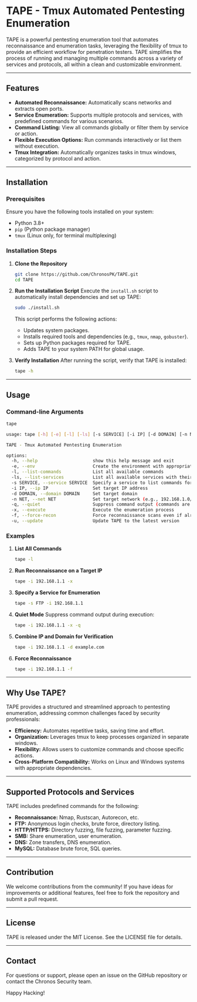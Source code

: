 # TAPE - Tmux Automated Pentesting Enumeration

TAPE is a powerful pentesting enumeration tool that automates reconnaissance and enumeration tasks, leveraging the flexibility of tmux to provide an efficient workflow for penetration testers. TAPE simplifies the process of running and managing multiple commands across a variety of services and protocols, all within a clean and customizable environment.

---

## Features

- **Automated Reconnaissance:** Automatically scans networks and extracts open ports.
- **Service Enumeration:** Supports multiple protocols and services, with predefined commands for various scenarios.
- **Command Listing:** View all commands globally or filter them by service or action.
- **Flexible Execution Options:** Run commands interactively or list them without execution.
- **Tmux Integration:** Automatically organizes tasks in tmux windows, categorized by protocol and action.

---

## Installation

### Prerequisites
Ensure you have the following tools installed on your system:
- Python 3.8+
- `pip` (Python package manager)
- `tmux` (Linux only, for terminal multiplexing)

### Installation Steps

1. **Clone the Repository**
    ```bash
    git clone https://github.com/ChronosPK/TAPE.git
    cd TAPE
    ```

2. **Run the Installation Script**
    Execute the `install.sh` script to automatically install dependencies and set up TAPE:
    ```bash
    sudo ./install.sh
    ```

    This script performs the following actions:
    - Updates system packages.
    - Installs required tools and dependencies (e.g., `tmux`, `nmap`, `gobuster`).
    - Sets up Python packages required for TAPE.
    - Adds TAPE to your system PATH for global usage.

3. **Verify Installation**
    After running the script, verify that TAPE is installed:
    ```bash
    tape -h
    ```

---

## Usage

### Command-line Arguments

```bash
tape

usage: tape [-h] [-e] [-l] [-ls] [-s SERVICE] [-i IP] [-d DOMAIN] [-n NET] [-q] [-x] [-f] [-u]

TAPE - Tmux Automated Pentesting Enumeration

options:
  -h, --help                     show this help message and exit
  -e, --env                      Create the environment with appropriate files and directories
  -l, --list-commands            List all available commands
  -ls, --list-services           List all available services with their default ports and transport protocols
  -s SERVICE, --service SERVICE  Specify a service to list commands for
  -i IP, --ip IP                 Set target IP address
  -d DOMAIN, --domain DOMAIN     Set target domain
  -n NET, --net NET              Set target network (e.g., 192.168.1.0/24)
  -q, --quiet                    Suppress command output (commands are echoed by default)
  -x, --execute                  Execute the enumeration process
  -f, --force-recon              Force reconnaissance scans even if already done
  -u, --update                   Update TAPE to the latest version
```

### Examples

1. **List All Commands**
    ```bash
    tape -l
    ```

2. **Run Reconnaissance on a Target IP**
    ```bash
    tape -i 192.168.1.1 -x
    ```

3. **Specify a Service for Enumeration**
    ```bash
    tape -s FTP -i 192.168.1.1
    ```

4. **Quiet Mode**
    Suppress command output during execution:
    ```bash
    tape -i 192.168.1.1 -x -q
    ```

5. **Combine IP and Domain for Verification**
    ```bash
    tape -i 192.168.1.1 -d example.com
    ```

6. **Force Reconnaissance**
    ```bash
    tape -i 192.168.1.1 -f
    ```

---

## Why Use TAPE?

TAPE provides a structured and streamlined approach to pentesting enumeration, addressing common challenges faced by security professionals:
- **Efficiency:** Automates repetitive tasks, saving time and effort.
- **Organization:** Leverages tmux to keep processes organized in separate windows.
- **Flexibility:** Allows users to customize commands and choose specific actions.
- **Cross-Platform Compatibility:** Works on Linux and Windows systems with appropriate dependencies.

---

## Supported Protocols and Services

TAPE includes predefined commands for the following:
- **Reconnaissance:** Nmap, Rustscan, Autorecon, etc.
- **FTP:** Anonymous login checks, brute force, directory listing.
- **HTTP/HTTPS:** Directory fuzzing, file fuzzing, parameter fuzzing.
- **SMB:** Share enumeration, user enumeration.
- **DNS:** Zone transfers, DNS enumeration.
- **MySQL:** Database brute force, SQL queries.

---

## Contribution

We welcome contributions from the community! If you have ideas for improvements or additional features, feel free to fork the repository and submit a pull request.

---

## License

TAPE is released under the MIT License. See the LICENSE file for details.

---

## Contact

For questions or support, please open an issue on the GitHub repository or contact the Chronos Security team.

Happy Hacking!
